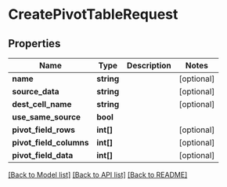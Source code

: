 # CreatePivotTableRequest

## Properties
Name | Type | Description | Notes
------------ | ------------- | ------------- | -------------
**name** | **string** |  | [optional] 
**source_data** | **string** |  | [optional] 
**dest_cell_name** | **string** |  | [optional] 
**use_same_source** | **bool** |  | 
**pivot_field_rows** | **int[]** |  | [optional] 
**pivot_field_columns** | **int[]** |  | [optional] 
**pivot_field_data** | **int[]** |  | [optional] 

[[Back to Model list]](../README.md#documentation-for-models) [[Back to API list]](../README.md#documentation-for-api-endpoints) [[Back to README]](../README.md)


